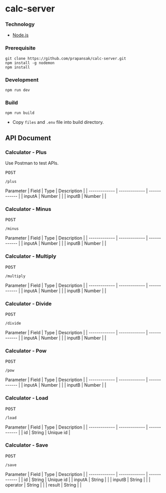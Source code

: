 # calc-server #

### Technology ###
* [Node.js](https://nodejs.org/en/)

### Prerequisite ###
```
git clone https://github.com/prapansak/calc-server.git
npm install -g nodemon
npm install
```

### Development ###
```
npm run dev
```

### Build ###
```
npm run build
```
* Copy `files` and `.env` file into build directory.

## API Document ###
### Calculator - Plus
Use Postman to test APIs.

<kbd>POST</kbd>
```
/plus
```
Parameter
| Field         | Type          | Description  |
| ------------- | ------------- | ------------ |
| inputA        | Number        |              |
| inputB        | Number        |              |

### Calculator - Minus
<kbd>POST</kbd>
```
/minus
```
Parameter
| Field         | Type          | Description  |
| ------------- | ------------- | ------------ |
| inputA        | Number        |              |
| inputB        | Number        |              |

### Calculator - Multiply
<kbd>POST</kbd>
```
/multiply
```
Parameter
| Field         | Type          | Description  |
| ------------- | ------------- | ------------ |
| inputA        | Number        |              |
| inputB        | Number        |              |

### Calculator - Divide
<kbd>POST</kbd>
```
/divide
```
Parameter
| Field         | Type          | Description  |
| ------------- | ------------- | ------------ |
| inputA        | Number        |              |
| inputB        | Number        |              |

### Calculator - Pow
<kbd>POST</kbd>
```
/pow
```
Parameter
| Field         | Type          | Description  |
| ------------- | ------------- | ------------ |
| inputA        | Number        |              |
| inputB        | Number        |              |

### Calculator - Load
<kbd>POST</kbd>
```
/load
```
Parameter
| Field         | Type          | Description  |
| ------------- | ------------- | ------------ |
| id            | String        | Unique id    |

### Calculator - Save
<kbd>POST</kbd>
```
/save
```
Parameter
| Field         | Type          | Description  |
| ------------- | ------------- | ------------ |
| id            | String        | Unique id    |
| inputA        | String        |              |
| inputB        | String        |              |
| operator      | String        |              |
| result        | String        |              |